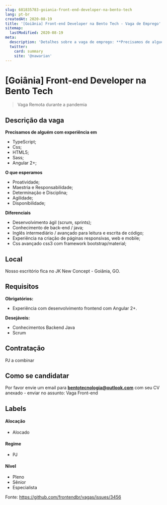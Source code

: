 ```yaml
---
slug: 681835783-goiania-front-end-developer-na-bento-tech
lang: pt-br
createdAt: 2020-08-19
title: '[Goiânia] Front-end Developer na Bento Tech - Vaga de Emprego'
sitemap:
  lastModified: 2020-08-19
meta:
  description: 'Detalhes sobre a vaga de emprego: **Precisamos de alguém com experiência em** - TypeScript; - Css; - HTML5; - Sass; - Angular 2+;  **O que esperamos** - Proatividade; - Maestria e Responsabilidade; - Determinação e Disciplina; - Agilidade; - Disponibilidade; **Diferenciais** - Desenvolvimento ágil (scrum, sprints); - Conhecimento de back-end / java; - Inglês intermediário / avançado para leitura e escrita de código; - Experiência na criação de páginas responsivas, web e mobile; - Css avançado css3 com framework bootstrap/material;'
  twitter:
    card: summary
    site: '@nawarian'
---
```


# [Goiânia] Front-end Developer na Bento Tech

<!-- 
==================================================
POR FAVOR, SÓ POSTE SE A VAGA FOR PARA FRONT-END!

Não faça distinção de gênero no título da vaga.

Use: "Front-End Developer" ao invés de 
"Desenvolvedor Front-End" \o/

Exemplo: `[São Paulo] Front-End Developer na NOME DA EMPRESA`
==================================================
-->

<!--
==================================================
Caso a vaga for remoto durante a pandemia deixar a linha abaixo
==================================================
-->
> Vaga Remota durante a pandemia

## Descrição da vaga

**Precisamos de alguém com experiência em**

- TypeScript;
- Css;
- HTML5;
- Sass;
- Angular 2+;


**O que esperamos**

- Proatividade;
- Maestria e Responsabilidade;
- Determinação e Disciplina;
- Agilidade;
- Disponibilidade;

**Diferenciais**

- Desenvolvimento ágil (scrum, sprints);
- Conhecimento de back-end / java;
- Inglês intermediário / avançado para leitura e escrita de código;
- Experiência na criação de páginas responsivas, web e mobile;
- Css avançado css3 com framework bootstrap/material;

## Local
Nosso escritório fica no JK New Concept - Goiânia, GO.

## Requisitos

**Obrigatórios:**
- Experiência com desenvolvimento frontend com Angular 2+.

**Desejáveis:**
- Conhecimentos Backend Java
- Scrum

## Contratação

PJ a combinar

## Como se candidatar

Por favor envie um email para **bentotecnologia@outlook.com** com seu CV anexado - enviar no assunto: Vaga Front-end

## Labels
<!-- retire os labels que não fazem sentido à vaga -->

#### Alocação
- Alocado

#### Regime
- PJ

#### Nível
- Pleno
- Sênior
- Especialista




Fonte: https://github.com/frontendbr/vagas/issues/3456